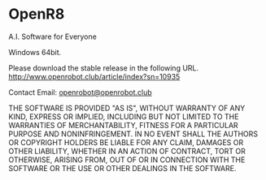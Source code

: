 # OpenR8    
A.I. Software for Everyone    
    
Windows 64bit.
    
Please download the stable release in the following URL.   
http://www.openrobot.club/article/index?sn=10935

Contact Email: openrobot@openrobot.club

THE SOFTWARE IS PROVIDED "AS IS", WITHOUT WARRANTY OF ANY KIND, EXPRESS OR IMPLIED, INCLUDING BUT NOT LIMITED TO THE WARRANTIES OF MERCHANTABILITY, FITNESS FOR A PARTICULAR PURPOSE AND NONINFRINGEMENT. IN NO EVENT SHALL THE AUTHORS OR COPYRIGHT HOLDERS BE LIABLE FOR ANY CLAIM, DAMAGES OR OTHER LIABILITY, WHETHER IN AN ACTION OF CONTRACT, TORT OR OTHERWISE, ARISING FROM, OUT OF OR IN CONNECTION WITH THE SOFTWARE OR THE USE OR OTHER DEALINGS IN THE SOFTWARE.
